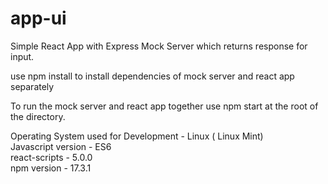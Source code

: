 # app-ui

Simple React App with Express Mock Server which returns response for input.

use npm install to install dependencies of mock server and react app separately

To run the mock server and react app together use npm start at the root of the directory.

Operating System used for Development - Linux ( Linux Mint) \
Javascript version - ES6\
react-scripts - 5.0.0\
npm version - 17.3.1
